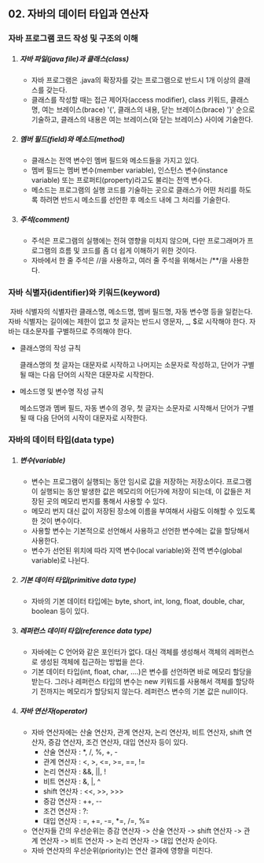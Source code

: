 ## 02. 자바의 데이터 타입과 연산자

### 자바 프로그램 코드 작성 및 구조의 이해

1. ##### 자바 파일(java file)과 클래스(class)

   - 자바 프로그램은 .java의 확장자를 갖는 프로그램으로 반드시 1개 이상의 클래스를 갖는다.
   - 클래스를 작성할 때는 접근 제어자(access modifier), class 키워드, 클래스명, 여는 브레이스(brace) '{', 클래스의 내용, 닫는 브레이스(brace) '}' 순으로 기술하고, 클래스의 내용은 여는 브레이스{와 닫는 브레이스} 사이에 기술한다.

2. ##### 멤버 필드(field)와 메소드(method)

   - 클래스는 전역 변수인 멤버 필드와 메소드들을 가지고 있다.
   - 멤버 필드는 멤버 변수(member variable), 인스턴스 변수(instance variable) 또는 프로퍼티(property)라고도 불리는 전역 변수다.
   - 메소드는 프로그램의 실행 코드를 기술하는 곳으로 클래스가 어떤 처리를 하도록 하려면 반드시 메소드를 선언한 후 메소드 내에 그 처리를 기술한다.

3. ##### 주석(comment)

   - 주석은 프로그램의 실행에는 전혀 영향을 미치지 않으며, 다만 프로그래머가 프로그램의 흐름 및 코드를 좀 더 쉽게 이해하기 위한 것이다.
   - 자바에서 한 줄 주석은 //을 사용하고, 여러 줄 주석을 위해서는 /**/을 사용한다.



### 자바 식별자(identifier)와 키워드(keyword)

​	자바 식별자의 식별자란 클래스명, 메소드명, 멤버 필드명, 자동 변수명 등을 일컫는다. 자바 식별자는 길이에는 	제한이 없고 첫 글자는 반드시 영문자, _, $로 시작해야 한다. 자바는 대소문자를 구별하므로 주의해야 한다.

- 클래스명의 작성 규칙

  클래스명의 첫 글자는 대문자로 시작하고 나머지는 소문자로 작성하고, 단어가 구별될 때는 다음 단어의 시작은 대문자로 시작한다.

- 메소드명 및 변수명 작성 규칙

  메소드명과 멤버 필드, 자동 변수의 경우, 첫 글자는 소문자로 시작해서 단어가 구별될 때 다음 단어의 시작이 대문자로 시작한다.



### 자바의 데이터 타입(data type)

1. ##### 변수(variable)

   - 변수는 프로그램이 실행되는 동안 임시로 값을 저장하는 저장소이다. 프로그램이 실행되는 동안 발생한 값은 메모리의 어딘가에 저장이 되는데, 이 값들은 저장된 곳의 메모리 번지를 통해서 사용할 수 있다.
   - 메모리 번지 대신 값이 저장된 장소에 이름을 부여해서 사람도 이해할 수 있도록 한 것이 변수이다.
   - 사용할 변수는 기본적으로 선언해서 사용하고 선언한 변수에는 값을 할당해서 사용한다.
   - 변수가 선언된 위치에 따라 지역 변수(local variable)와 전역 변수(global variable)로 나뉜다.

2. ##### 기본 데이터 타입(primitive data type)

   - 자바의 기본 데이터 타입에는 byte, short, int, long, float, double, char, boolean 등이 있다.

3. ##### 레퍼런스 데이터 타입(reference data type)

   - 자바에는 C 언어와 같은 포인터가 없다. 대신 객체를 생성해서 객체의 레퍼런스로 생성된 객체에 접근하는 방법을 쓴다.
   - 기본 데이터 타입(int, float, char, ....)은 변수를 선언하면 바로 메모리 할당을 받는다. 그러나 레퍼런스 타입의 변수는 new 키워드를 사용해서 객체를 할당하기 전까지는 메모리가 할당되지 않는다. 레퍼런스 변수의 기본 값은 null이다.

4. ##### 자바 연산자(operator)

   - 자바 연산자에는 산술 연산자, 관계 연산자, 논리 연산자, 비트 연산자, shift 연산자, 증감 연산자, 조건 연산자, 대입 연산자 등이 있다.
     - 산술 연산자 : *, /, %, +, -
     - 관계 연산자 : <, >, <=, >=, ==, !=
     - 논리 연산자 : &&, ||, !
     - 비트 연산자 : &, |, ^
     - shift 연산자 : <<, >>, >>>
     - 증감 연산자 : ++, --
     - 조건 연산자 : ?:
     - 대입 연산자 : =, +=, -=, *=, /=, %=
   - 연산자들 간의 우선순위는 증감 연산자 -> 산술 연산자 -> shift 연산자 -> 관계 연산자 -> 비트 연산자 -> 논리 연산자 -> 대입 연산자 순이다.
   - 자바 연산자의 우선순위(priority)는 연산 결과에 영향을 미친다.